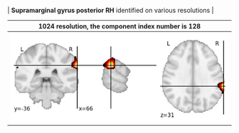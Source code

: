 


| **Supramarginal gyrus posterior RH** identified on various resolutions |

| 1024 resolution, the component index number is 128|  
|:---:|  
| ![Component 1024](../1024/final/128.jpg "From component 1024: Supramarginal gyrus posterior RH") |